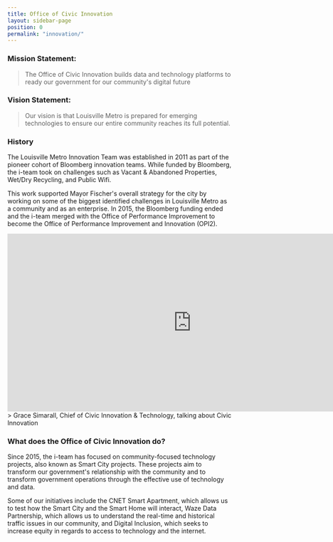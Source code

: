 ```yaml
---
title: Office of Civic Innovation
layout: sidebar-page
position: 0
permalink: "innovation/"
---
```


### Mission Statement:
>The Office of Civic Innovation builds data and 
>technology platforms to ready our government for 
>our community's digital future

### Vision Statement:
>Our vision is that Louisville Metro is prepared for
>emerging technologies to ensure our entire community
>reaches its full potential.

### History
The Louisville Metro Innovation Team was established in 2011 as part of the pioneer cohort of Bloomberg innovation teams. While funded by Bloomberg, the i-team took on challenges such as Vacant & Abandoned Properties, Wet/Dry Recycling, and Public Wifi.
  
This work supported Mayor Fischer's overall strategy for the city by working on some of the biggest identified challenges in Louisville Metro as a community and as an enterprise. In 2015, the Bloomberg funding ended and the i-team merged with the Office of Performance Improvement to become the Office of Performance Improvement and Innovation (OPI2).
  
  
<iframe width="825" height="400" src="https://www.youtube.com/embed/OeylVsbk0B4" frameborder="0" allow="autoplay; encrypted-media" allowfullscreen></iframe>
> Grace Simarall, Chief of Civic Innovation & Technology, talking about Civic Innovation

### What does the Office of Civic Innovation do?
Since 2015, the i-team has focused on community-focused technology projects, also known as Smart City projects. These projects aim to transform our government's relationship with the community and to transform government operations through the effective use of technology and data.  
  
Some of our initiatives include the CNET Smart Apartment, which allows us to test how the Smart City and the Smart Home will interact, Waze Data Partnership, which allows us to understand the real-time and historical traffic issues in our community, and Digital Inclusion, which seeks to increase equity in regards to access to technology and the internet.

